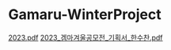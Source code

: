 # Gamaru-WinterProject
[2023.pdf](https://github.com/sayIshuu/Gamaru-WinterProject/files/10416949/2023.pdf)
[2023_겜마겨울공모전_기획서_한수찬.pdf](https://github.com/sayIshuu/Gamaru-WinterProject/files/10416951/2023_._._.pdf)
